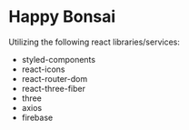 # Happy Bonsai

Utilizing the following react libraries/services:

- styled-components
- react-icons
- react-router-dom
- react-three-fiber
- three
- axios 
- firebase

